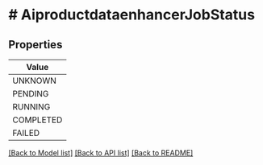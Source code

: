 # # AiproductdataenhancerJobStatus


## Properties 



| Value |
------------ | 
UNKNOWN|&quot;JOB_STATUS_UNKNOWN&quot;
PENDING|&quot;JOB_STATUS_PENDING&quot;
RUNNING|&quot;JOB_STATUS_RUNNING&quot;
COMPLETED|&quot;JOB_STATUS_COMPLETED&quot;
FAILED|&quot;JOB_STATUS_FAILED&quot;

[[Back to Model list]](../../README.md#models) [[Back to API list]](../../README.md#endpoints) [[Back to README]](../../README.md)

